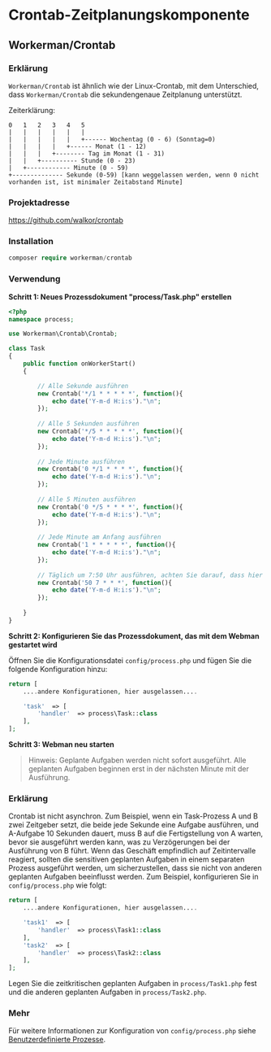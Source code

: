 # Crontab-Zeitplanungskomponente

## Workerman/Crontab

### Erklärung

`Workerman/Crontab` ist ähnlich wie der Linux-Crontab, mit dem Unterschied, dass `Workerman/Crontab` die sekundengenaue Zeitplanung unterstützt.

Zeiterklärung:

```plaintext
0   1   2   3   4   5
|   |   |   |   |   |
|   |   |   |   |   +------ Wochentag (0 - 6) (Sonntag=0)
|   |   |   |   +------ Monat (1 - 12)
|   |   |   +-------- Tag im Monat (1 - 31)
|   |   +---------- Stunde (0 - 23)
|   +------------ Minute (0 - 59)
+-------------- Sekunde (0-59) [kann weggelassen werden, wenn 0 nicht vorhanden ist, ist minimaler Zeitabstand Minute]
```

### Projektadresse

https://github.com/walkor/crontab

### Installation

```php
composer require workerman/crontab
```

### Verwendung

**Schritt 1: Neues Prozessdokument "process/Task.php" erstellen**

```php
<?php
namespace process;

use Workerman\Crontab\Crontab;

class Task
{
    public function onWorkerStart()
    {

        // Alle Sekunde ausführen
        new Crontab('*/1 * * * * *', function(){
            echo date('Y-m-d H:i:s')."\n";
        });
        
        // Alle 5 Sekunden ausführen
        new Crontab('*/5 * * * * *', function(){
            echo date('Y-m-d H:i:s')."\n";
        });
        
        // Jede Minute ausführen
        new Crontab('0 */1 * * * *', function(){
            echo date('Y-m-d H:i:s')."\n";
        });
        
        // Alle 5 Minuten ausführen
        new Crontab('0 */5 * * * *', function(){
            echo date('Y-m-d H:i:s')."\n";
        });
        
        // Jede Minute am Anfang ausführen
        new Crontab('1 * * * * *', function(){
            echo date('Y-m-d H:i:s')."\n";
        });
      
        // Täglich um 7:50 Uhr ausführen, achten Sie darauf, dass hier die Sekunde weggelassen wurde
        new Crontab('50 7 * * *', function(){
            echo date('Y-m-d H:i:s')."\n";
        });
        
    }
}
```

**Schritt 2: Konfigurieren Sie das Prozessdokument, das mit dem Webman gestartet wird**

Öffnen Sie die Konfigurationsdatei `config/process.php` und fügen Sie die folgende Konfiguration hinzu:

```php
return [
    ....andere Konfigurationen, hier ausgelassen....

    'task'  => [
        'handler'  => process\Task::class
    ],
];
```


**Schritt 3: Webman neu starten**

> Hinweis: Geplante Aufgaben werden nicht sofort ausgeführt. Alle geplanten Aufgaben beginnen erst in der nächsten Minute mit der Ausführung.

### Erklärung
Crontab ist nicht asynchron. Zum Beispiel, wenn ein Task-Prozess A und B zwei Zeitgeber setzt, die beide jede Sekunde eine Aufgabe ausführen, und A-Aufgabe 10 Sekunden dauert, muss B auf die Fertigstellung von A warten, bevor sie ausgeführt werden kann, was zu Verzögerungen bei der Ausführung von B führt.
Wenn das Geschäft empfindlich auf Zeitintervalle reagiert, sollten die sensitiven geplanten Aufgaben in einem separaten Prozess ausgeführt werden, um sicherzustellen, dass sie nicht von anderen geplanten Aufgaben beeinflusst werden. Zum Beispiel, konfigurieren Sie in `config/process.php` wie folgt:

```php
return [
    ....andere Konfigurationen, hier ausgelassen....

    'task1'  => [
        'handler'  => process\Task1::class
    ],
    'task2'  => [
        'handler'  => process\Task2::class
    ],
];
```
Legen Sie die zeitkritischen geplanten Aufgaben in `process/Task1.php` fest und die anderen geplanten Aufgaben in `process/Task2.php`.

### Mehr
Für weitere Informationen zur Konfiguration von `config/process.php` siehe [Benutzerdefinierte Prozesse](../process.md).
